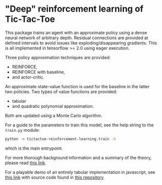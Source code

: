 # "Deep" reinforcement learning of Tic-Tac-Toe

This package trains an agent with an approximate policy using a dense neural network of arbitrary depth. Residual
connections are provided at defined intervals to avoid issues like exploding/disappearing gradients. This is all
implemented in tensorflow >= 2.0 using eager execution.

Three policy approximation techniques are provided:
- REINFORCE,
- REINFORCE with baseline,
- and actor-critic.

An approximate state-value function is used for the baseline in the latter two policies. Two types of value functions
are provided:
- tabular
- and quadratic polynomial approximation.

Both are updated using a Monte Carlo algorithm.

For a guide to the parameters to train this model, see the help string to the `train.py` module:
```sh
python -m tictactoe-reinforcement-learning.train -h
```
which is the main entrypoint.

For more thorough background information and a summary of the theory, please read 
[this link](http://joelkaardal.com/links/tutorials/tictactoe.html).

For a playable demo of an entirely tabular implementation in javascript, see 
[this link](http://joelkaardal.com/links/demos/xo-rl-js/xo.html) with source code found in
[this repository](https://github.com/jkaardal/xo-rl-js).